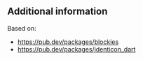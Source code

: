 ## Additional information

Based on:
- https://pub.dev/packages/blockies
- https://pub.dev/packages/jdenticon_dart
